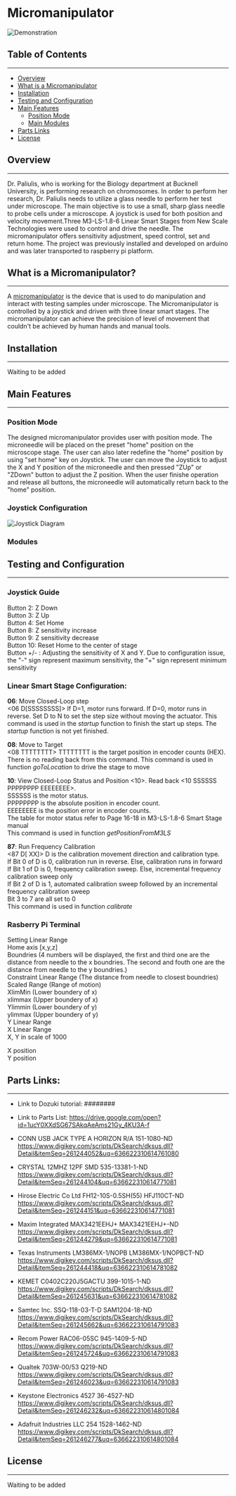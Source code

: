# Micromanipulator

![Demonstration](https://ws1.sinaimg.cn/large/006tKfTcly1frzp397kb4j31kw11j1ky.jpg)

## Table of Contents
--------------------
* [Overview](#Overview)
* [What is a Micromanipulator](#Whatisamicromanipulator)
* [Installation](#Installation)
* [Testing and Configuration](#Configuration)
* [Main Features](#Mainfeatures)
  * [Position Mode](#PositionMode)
  * [Main Modules](#Mainmodules)
* [Parts Links](#Partslink)
* [License](#License)

<a name="Overview"></a>
## Overview
-------------------
Dr. Paliulis, who is working for the Biology department at Bucknell University, is performing research on chromosomes. 
In order to perform her research, Dr. Paliulis needs to utilize a glass needle to perform her test under microscope. The main objective is to use a small, sharp glass needle to probe cells under a microscope. A joystick is used for both position and velocity movement.Three M3-LS-1.8-6 Linear Smart Stages from New Scale Technologies were used to control and drive the needle. The micromanipulator offers sensitivity adjustment, speed control, set and return home. The project was previously installed and developed on arduino and was later
transported to raspberry pi platform. 

<a name="Whatisamicromanipulator"></a>
## What is a Micromanipulator?
---------------------
A [micromanipulator](https://en.wikipedia.org/wiki/Micromanipulator) is the device that is used to do manipulation and interact with testing samples under microscope. The Micromanipulator is controlled by a joystick and driven with three linear smart stages. The micromanipulator can achieve the precision of level of movement that couldn't be achieved by human hands and manual tools. 

<a name="Installation"></a>
## Installation
----------------------
Waiting to be added

<a name="Mainfeatures"></a>
## Main Features
---------------------
<a name="PositionMode"></a>
### Position Mode
The designed micromanipulator provides user with position mode. The microneedle will be placed on the preset "home" position on the microscope stage. The user can also later redefine the "home" position by using "set home" key on Joystick. The user can move the Joystick to adjust the X and Y position of the microneedle and then pressed "ZUp" or "ZDown" button to adjust the Z position. When the user finishe operation and release all buttons, the microneedle will automatically return back to the "home" position.  

### Joystick Configuration ###
![Joystick Diagram](https://ws2.sinaimg.cn/large/006tNc79ly1fs1u7aw22vj30i20jw0ye.jpg "Joystick Configuration")


<a name="Mainmodules"></a>
### Modules

<a name="Configuration"></a>
## Testing and Configuration
--------------
### Joystick Guide
Button 2: Z Down </br>
Button 3: Z Up </br>
Button 4: Set Home </br>
Button 8: Z sensitivity increase </br>
Button 9: Z sensitivity decrease </br>
Button 10: Reset Home to the center of stage </br>
Button +/- : Adjusting the sensitivity of X and Y. Due to configuration issue, the "-" sign represent maximum sensitivity, the "+" sign
represent minimum sensitivity

### Linear Smart Stage Configuration:
**06**: Move Closed-Loop step </br>
<06 D[SSSSSSSS]> If D=1, motor runs forward. If D=0, motor runs in reverse. Set D to N to set the step size without moving the actuator. 
This command is used in the *startup* function to finish the start up steps. The *startup* function is not yet finished. 

**08**: Move to Target </br>
<08 TTTTTTTT> TTTTTTTT is the target position in encoder counts (HEX). </br> 
There is no reading back from this command. This command is used in function *goToLocation* to drive the stage to move </br>

**10**: View Closed-Loop Status and Position
<10>. Read back <10 SSSSSS PPPPPPPP EEEEEEEE>. </br>
SSSSSS is the motor status. </br>
PPPPPPPP is the absolute position in encoder count. </br>
EEEEEEEE is the position error in encoder counts. </br>
The table for motor status refer to Page 16-18 in M3-LS-1.8-6 Smart Stage manual </br>
This command is used in function *getPositionFromM3LS* </br>

**87**: Run Frequency Calibration </br>
<87 D[ XX]> D is the calibration movement direction and calibration type. </br>
If Bit 0 of D is 0, calibration run in reverse. Else, calibration runs in forward </br>
If Bit 1 of D is 0, frequency calibration sweep. Else, incremental frequency calibration sweep only </br>
If Bit 2 of D is 1, automated calibration sweep followed by an incremental frequency calibration sweep </br>
Bit 3 to 7 are all set to 0 </br>
This command is used in function *calibrate* </br>

### Rasberry Pi Terminal
Setting Linear Range </br>
Home axis [x,y,z] </br>
Boundries (4 numbers will be displayed, the first and third one are the distance from needle to the x boundries. The second and fouth one are the distance from needle to the y boundries.) </br>
Constraint Linear Range (The distance from needle to closest boundries) </br>
Scaled Range (Range of motion) </br>
XlimMin (Lower boundery of x) </br> 
xlimmax (Upper boundery of x)</br>
Ylimmin (Lower boundery of y)</br>
ylimmax (Upper boundery of y)</br>
Y Linear Range </br>
X Linear Range </br>
X, Y in scale of 1000 </br>

X position </br>
Y position </br>

<a name="Partslink"></a>
## Parts Links:
------------------
+ Link to Dozuki tutorial: ########

+ Link to Parts List: 
https://drive.google.com/open?id=1ucY0XXdSG67SAkqAeAms21Gy_4KU3A-f

+ CONN USB JACK TYPE A HORIZON R/A 151-1080-ND
https://www.digikey.com/scripts/DkSearch/dksus.dll?Detail&itemSeq=261244052&uq=636622310614761080

+ CRYSTAL 12MHZ 12PF SMD 535-13381-1-ND
https://www.digikey.com/scripts/DkSearch/dksus.dll?Detail&itemSeq=261244104&uq=636622310614771081

+ Hirose Electric Co Ltd FH12-10S-0.5SH(55) HFJ110CT-ND
https://www.digikey.com/scripts/DkSearch/dksus.dll?Detail&itemSeq=261244151&uq=636622310614771081

+ Maxim Integrated MAX3421EEHJ+ MAX3421EEHJ+-ND
https://www.digikey.com/scripts/DkSearch/dksus.dll?Detail&itemSeq=261244279&uq=636622310614771081

+ Texas Instruments LM386MX-1/NOPB LM386MX-1/NOPBCT-ND
https://www.digikey.com/scripts/DkSearch/dksus.dll?Detail&itemSeq=261244418&uq=636622310614781082

+ KEMET C0402C220J5GACTU 399-1015-1-ND
https://www.digikey.com/scripts/DkSearch/dksus.dll?Detail&itemSeq=261245631&uq=636622310614781082

+ Samtec Inc. SSQ-118-03-T-D SAM1204-18-ND
https://www.digikey.com/scripts/DkSearch/dksus.dll?Detail&itemSeq=261245662&uq=636622310614791083

+ Recom Power RAC06-05SC 945-1409-5-ND
https://www.digikey.com/scripts/DkSearch/dksus.dll?Detail&itemSeq=261245724&uq=636622310614791083

+ Qualtek 703W-00/53 Q219-ND
https://www.digikey.com/scripts/DkSearch/dksus.dll?Detail&itemSeq=261246023&uq=636622310614791083

+ Keystone Electronics 4527 36-4527-ND
https://www.digikey.com/scripts/DkSearch/dksus.dll?Detail&itemSeq=261246232&uq=636622310614801084

+ Adafruit Industries LLC 254 1528-1462-ND
https://www.digikey.com/scripts/DkSearch/dksus.dll?Detail&itemSeq=261246277&uq=636622310614801084


<a name="License"></a>
## License
-------------------
Waiting to be added
